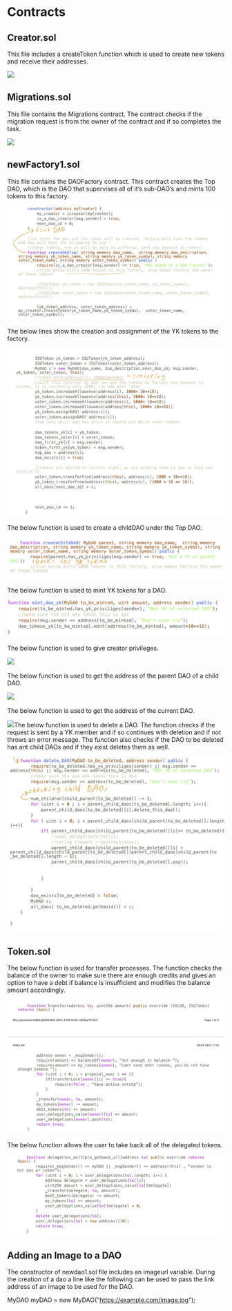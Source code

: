 ﻿# Contracts

## Creator.sol

This file includes a createToken function which is used to create new tokens and receive their addresses.

![](Aspose.Words.a67b8021-f51d-4762-ae4e-28db9c8332dc.001.png)

## Migrations.sol

This file contains the Migrations contract. The contract checks if the migration request is from the owner of the contract and if so completes the task.

![](Aspose.Words.a67b8021-f51d-4762-ae4e-28db9c8332dc.002.png)

## newFactory1.sol

This file contains the DAOFactory contract. This contract creates the Top DAO, which is the DAO that supervises all of it’s sub-DAO’s and mints 100 tokens to this factory.

![](Aspose.Words.a67b8021-f51d-4762-ae4e-28db9c8332dc.003.jpeg)

The below lines show the creation and assignment of the YK tokens to the factory.

![](Aspose.Words.a67b8021-f51d-4762-ae4e-28db9c8332dc.004.jpeg)

The below function is used to create a childDAO under the Top DAO.

![](Aspose.Words.a67b8021-f51d-4762-ae4e-28db9c8332dc.005.jpeg)

The below function is used to mint YK tokens for a DAO.

![](Aspose.Words.a67b8021-f51d-4762-ae4e-28db9c8332dc.006.jpeg)

The below function is used to give creator privileges.

![](Aspose.Words.a67b8021-f51d-4762-ae4e-28db9c8332dc.007.png)

The below function is used to get the address of the parent DAO of a child DAO.

![](Aspose.Words.a67b8021-f51d-4762-ae4e-28db9c8332dc.008.png)

The below function is used to get the address of the current DAO.

![](Aspose.Words.a67b8021-f51d-4762-ae4e-28db9c8332dc.009.png)The below function is used to delete a DAO. The function checks if the request is sent by a YK member and if so continues with deletion and if not throws an error message. The function also checks if the DAO to be deleted has ant child DAOs and if they exist deletes them as well.

![](Aspose.Words.a67b8021-f51d-4762-ae4e-28db9c8332dc.010.jpeg)

## Token.sol

The below function is used for transfer processes. The function checks the balance of the owner to make sure there are enough credits and gives an option to have a debt if balance is insufficient and modifies the balance amount accordingly.

![](Aspose.Words.a67b8021-f51d-4762-ae4e-28db9c8332dc.011.jpeg)

The below function allows the user to take back all of the delegated tokens.

![](Aspose.Words.a67b8021-f51d-4762-ae4e-28db9c8332dc.012.jpeg)

## Adding an Image to a DAO

The constructor of newdao1.sol file includes an imageurl variable. During the creation of a dao a line like the following can be used to pass the link address of an image to be used for the DAO.

MyDAO myDAO = new MyDAO("https://example.com/image.jpg");